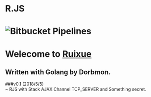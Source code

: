 # R.JS
# ![Bitbucket Pipelines](https://img.shields.io/bitbucket/pipelines/atlassian/adf-builder-javascript.svg?style=for-the-badge)
# Welecome to [Ruixue](https://rxues.site "Ruixue")
## Written with Golang by Dorbmon.
###v0.1 (2018/5/5)
<br>~ RJS with Stack AJAX Channel TCP_SERVER and Something secret.